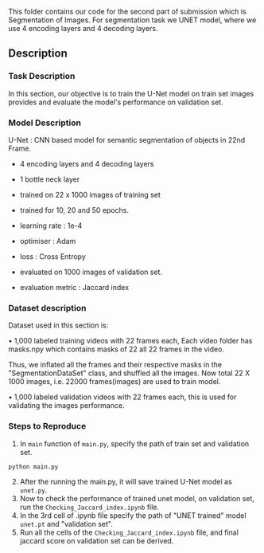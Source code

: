 This folder contains our code for the second part of submission which is Segmentation of Images.
For segmentation task we UNET model, where we use 4 encoding layers and 4 decoding layers.

## Description

### Task Description

In this section, our objective is to train the U-Net model on train set images provides and evaluate
the model's performance on validation set.

### Model Description
U-Net : CNN based model for semantic segmentation of objects in 22nd Frame.
- 4 encoding layers and 4 decoding layers 
- 1 bottle neck layer


- trained on 22 x 1000 images of training set
- trained for 10, 20 and 50 epochs. 
- learning rate : 1e-4
- optimiser : Adam
- loss : Cross Entropy
- evaluated on 1000 images of validation set.
- evaluation metric : Jaccard index


### Dataset description

Dataset used in this section is:

• 1,000 labeled training videos with 22 frames each,
Each video folder has masks.npy which contains masks of 22 all 22 frames in the video.

Thus, we inflated all the frames and their respective masks in the "SegmentationDataSet" class, and shuffled all the images.
Now total 22 X 1000 images, i.e. 22000 frames(images) are used to train model.

• 1,000 labeled validation videos with 22 frames each, this is used for validating the images performance.

### Steps to Reproduce

1) In `main` function of `main.py`, specify the path of train set and validation set.

`python main.py`

2) After the running the main.py, it will save trained U-Net model as `unet.py`.
3) Now to check the performance of trained unet model, on validation set, run the `Checking_Jaccard_index.ipynb` file.
4) In the 3rd cell of .ipynb file specify the path of "UNET trained" model `unet.pt` and "validation set".
5) Run all the cells of the `Checking_Jaccard_index.ipynb` file, and final jaccard score on validation set can be derived.